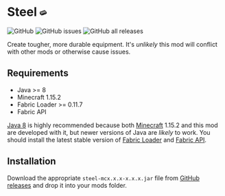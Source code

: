 # Steel ![pixelated steel ingot](./src/main/resources/assets/steel/textures/item/steel_ingot.png)

![GitHub](https://img.shields.io/github/license/realguyman/steel) ![GitHub issues](https://img.shields.io/github/issues/realguyman/steel) ![GitHub all releases](https://img.shields.io/github/downloads/realguyman/steel/total)

Create tougher, more durable equipment. It's _unlikely_ this mod will conflict with other mods or otherwise cause issues.


## Requirements

- Java >= 8
- Minecraft 1.15.2
- Fabric Loader >= 0.11.7
- Fabric API

[Java 8](https://adoptium.net/?variant=openjdk8&jvmVariant=hotspot) is highly recommended because both [Minecraft](https://minecraft.net/) 1.15.2 and this mod are developed with it, but newer versions of Java are _likely_ to work. You should install the latest stable version of [Fabric Loader](https://fabricmc.net/use) and [Fabric API](https://www.curseforge.com/minecraft/mc-mods/fabric-api).


## Installation

Download the appropriate `steel-mcx.x.x-x.x.x.jar` file from [GitHub releases](https://github.com/realguyman/steel/releases) and drop it into your mods folder.